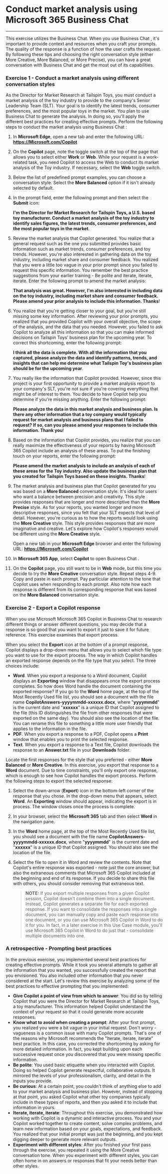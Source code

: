 # Conduct market analysis using Microsoft 365 Business Chat
---
This exercise utilizes the Business Chat. When you use Business Chat , it's important to provide context and resources when you craft your prompts. The quality of the response is a function of how the user crafts the request. By following these tips and choosing the right conversation style (either More Creative, More Balanced, or More Precise), you can have a great conversation with Business Chat  and get the most out of its capabilities.

### Exercise 1 - Conduct a market analysis using different conversation styles

As the Director for Market Research at Tailspin Toys, you must conduct a market analysis of the toy industry to provide to the company's Senior Leadership Team (SLT). Your goal is to identify the latest trends, consumer preferences, and the most popular toys in the market. You plan to use Business Chat  to generate the analysis. In doing so, you'll apply the different best practices for creating effective prompts. Perform the following steps to conduct the market analysis using Business Chat :

1.  In **Microsoft Edge**, open a new tab and enter the following URL: **https://Microsoft.com/Copilot**
3.  On the **Copilot** page, note the toggle switch at the top of the page that allows you to select either **Work** or **Web**. While your request is a work-related task, you need Copilot to access the Web to conduct its market analysis of the Toy industry. If necessary, select the **Web** toggle switch.
4.  Below the list of predefined prompt examples, you can choose a conversation style. Select the **More Balanced** option if it isn't already selected by default.
5.  In the prompt field, enter the following prompt and then select the **Submit** icon:
    
    **I'm the Director for Market Research for Tailspin Toys, a U.S. based toy manufacturer. Conduct a market analysis of the toy industry to identify sales figures, the latest trends, consumer preferences, and the most popular toys in the market**.
6.  Review the market analysis that Copilot generated. You realize that a general request such as the one you submitted provides basic information such as market trends, consumer preferences, and toy trends. However, you're also interested in gathering data on the toy industry, including market share and consumer feedback. You realized that you were a little too vague in your prior prompt since you failed to request this specific information. You remember the best practice suggestions from your earlier training - Be polite and iterate, iterate, iterate. Enter the following prompt to amend the market analysis:
    
    **That analysis was great. However, I'm also interested in including data on the toy industry, including market share and consumer feedback. Please amend your prior analysis to include this information. Thanks**!
7.  You realize that you're getting closer to your goal, but you're still missing some key information. After reviewing your prior prompts, you realized that you provided Copilot with your overall objective, the scope of the analysis, and the data that you needed. However, you failed to ask Copilot to analyze all this information so that you can make informed decisions on Tailspin Toys’ business plan for the upcoming year. To correct this shortcoming, enter the following prompt:
    
    **I think all the data is complete. With all the information that you captured, please analyze the data and identify patterns, trends, and insights that can help me determine what Tailspin Toy's business plan should be for the upcoming year**.
8.  You really like the information that Copilot provided. However, since this project is your first opportunity to provide a market analysis report to your company's SLT, you're not sure if you're covering everything that might be of interest to them. You decide to have Copilot help you determine if you're missing anything. Enter the following prompt:
    
    **Please analyze the data in this market analysis and business plan. Is there any other information that a toy company would typically request for market analysis and business plans that I failed to request? If so, can you please amend your responses to include this information. Thank you**!
9.  Based on the information that Copilot provides, you realize that you can really maximize the effectiveness of your reports by having Microsoft 365 Copilot include an analysis of these areas. To put the finishing touch on your reports, enter the following prompt:
    
    **Please amend the market analysis to include an analysis of each of these areas for the Toy industry. Also update the business plan that you created for Tailspin Toys based on these insights. Thanks**!
10. The market analysis and business plan that Copilot generated for you was based on a **More Balanced** conversation style. It's ideal for users who want a balance between precision and creativity. This style provides responses that are longer and more descriptive than the **More Precise** style. As for your reports, you wanted longer and more descriptive responses, since you felt that your SLT expects that level of detail. However, you're curious as to how the reports would look using the **More Creative** style. This style provides responses that are more imaginative and creative. Let's explore how Copilot's responses would be different using the **More Creative** style.
    
    Open a new tab in your **Microsoft Edge** browser and enter the following URL: **https://Microsoft.com/Copilot**
11. In **Microsoft 365 App**, select **Copilot** to open Business Chat .
12. On the **Copilot** page, you still want to be in **Web** mode, but this time you decide to try the **More Creative** conversation style. Repeat steps 4-9. Copy and paste in each prompt. Pay particular attention to the tone that Copilot uses when responding to each prompt. Also note how each response is different from its corresponding response that was based on the **More Balanced** conversation style.

### Exercise 2 - Export a Copilot response

When you use Microsoft Microsoft 365 Copilot in Business Chat to research different things or answer different questions, you may decide that a response is so good that you want to export it just to save it for future reference. This exercise examines that export process.

When you select the **Export** icon at the bottom of a prompt response, Copilot displays a drop-down menu that allows you to select which file type you want to use for the export process. The way in which Copilot handles an exported response depends on the file type that you select. The three choices include:

 -  **Word**. When you export a response to a Word document, Copilot displays an **Exporting** window that disappears once the export process completes. So how does Word handle the document containing the exported response? If you go to the **Word** home page, at the top of the Most Recently Used file list, you should see a document with the file name **CopilotAnswers-yyyymmdd-xxxxxx.docx**, where "**yyyymmdd**" is the current date and "**xxxxxx**" is a unique ID that Copilot assigned to the file (this ID distinguishes the file from other responses that were exported on the same day). You should also see the location of the file. You can rename this file to something a little more user friendly that applies to the information in the file.
 -  **PDF**. When you export a response to a PDF, Copilot opens a **Print** window that enables you to print the selected response.
 -  **Text**. When you export a response to a Text file, Copilot downloads the response to an **Answer.txt** file in your **Downloads** folder.

Locate the first responses for the style that you preferred - either **More Balanced** or **More Creative**. In this exercise, you export that response to a **Word** document. Due to time constraints, you'll only export one response, which is enough to see how Copilot handles the export process. Perform the following steps to export the selected response:

1.  Select the down-arrow (**Export**) icon in the bottom-left corner of the response that you chose. In the drop-down menu that appears, select **Word**. An **Exporting** window should appear, indicating the export is in process. The window closes once the process is complete.
2.  In your browser, select the **Microsoft 365** tab and then select **Word** in the navigation pane.
3.  In the **Word** home page, at the top of the Most Recently Used file list, you should see a document with the file name **CopilotAnswers-yyyymmdd-xxxxxx.docx**, where "**yyyymmdd**" is the current date and "**xxxxxx**" is a unique ID that Copilot assigned. You should also see the location of the file.<br>
4.  Select the file to open it in Word and review the contents. Note that Copilot's entire response was exported - note just the core answer, but also the extraneous comments that Microsoft 365 Copilot included at the beginning and end of its response. If you decide to share this file with others, you should consider removing that extraneous text.

    > **NOTE:** If you export multiple responses from a given Copilot session, Copilot doesn't combine them into a single document. Instead, Copilot generates a separate file for each exported response. If you want to consolidate the responses into a single document, you can manually copy and paste each response into one document, or you can use Microsoft 365 Copilot in Word to do it for you. In fact, in a later exercise in this Use Case module, you'll use Microsoft 365 Copilot in Word to do just that - consolidate multiple documents into one.

### A retrospective - Prompting best practices<br>

In the previous exercise, you implemented several best practices for creating effective prompts. While it took you several attempts to gather all the information that you wanted, you successfully created the report that you envisioned. You also included other information that you never considered at the start. Let's review this exercise by analyzing some of the best practices to effective prompting that you implemented:

 -  **Give Copilot a point of view from which to answer**: You did so by telling Copilot that you were the Director for Market Research at Tailspin Toys, a toy manufacturer. This information helped Copilot understand the context of your request so that it could generate more accurate responses.
 -  **Know what to avoid when creating a prompt**: After your first prompt, you realized you were a bit vague in your initial request. Don't worry - vagueness is a common issue with many Copilot prompts. That's one of the reasons why Microsoft recommends the "Iterate, iterate, iterate" best practice. In this case, you corrected the shortcoming by asking for more detailed information. In fact, you kept building upon each successive request once you discovered that you were missing specific information.
 -  **Be polite**: You used basic etiquette when you interacted with Copilot. Doing so helped Copilot generate respectful, collaborative outputs. It mirrored the levels of your professionalism, clarity, and detail in the inputs you provide.
 -  **Be curious**: At a certain point, you couldn't think of anything else to add to your market analysis and business plan. However, instead of stopping at that point, you asked Copilot what other toy companies typically include in these types of reports, and then you asked it to include that information in yours.
 -  **Iterate, iterate, iterate**: Throughout this exercise, you demonstrated how working with Copilot is a dynamic and interactive process. You and your Copilot worked together to create content, solve complex problems, and learn new information based on your goals, expectations, and feedback. You realized that your initial prompt was just the beginning, and you kept digging deeper to generate more relevant outputs.
 -  **Experiment with different styles**: After you finished your first pass through the exercise, you repeated it using the More Creative conversation tone. When you experiment with different styles, you can often home in on answers or responses that fit your needs better than other styles.
